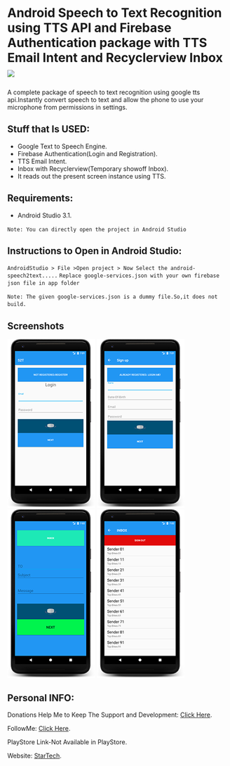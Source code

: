 # Android Speech to Text Recognition using TTS API and Firebase Authentication package with TTS Email Intent and Recyclerview Inbox ![](https://travis-ci.org/CodeBreaker444/android-speech2text-recognition-with-firebase-and-email-intent-and-reclyclerview-inbox-speakup.svg?branch=master)
A complete package of speech to text recognition using google tts api.Instantly convert speech to text and allow the phone to use your microphone from permissions in settings.

## Stuff that Is USED:
- Google Text to Speech Engine.
- Firebase Authentication(Login and Registration).
- TTS Email Intent.
- Inbox with Recyclerview(Temporary showoff Inbox).
- It reads out  the present screen instance using TTS.

## Requirements:
- Android Studio 3.1.

`Note: You can directly open the project in Android Studio`
## Instructions to Open in Android Studio:
`AndroidStudio > File >Open project > Now Select the android-speech2text.....`
`Replace google-services.json with your own firebase json file in app folder`

`Note: The given google-services.json is a dummy file.So,it does not build.`

## Screenshots
![](https://github.com/CodeBreaker444/android-speech2text-recognition-with-firebase-and-email-intent-and-reclyclerview-inbox-speakup/blob/master/screenshots/1.png)   ![](https://github.com/CodeBreaker444/android-speech2text-recognition-with-firebase-and-email-intent-and-reclyclerview-inbox-speakup/blob/master/screenshots/2.png)  ![](https://github.com/CodeBreaker444/android-speech2text-recognition-with-firebase-and-email-intent-and-reclyclerview-inbox-speakup/blob/master/screenshots/3.png)  ![](https://github.com/CodeBreaker444/android-speech2text-recognition-with-firebase-and-email-intent-and-reclyclerview-inbox-speakup/blob/master/screenshots/4.png)

## Personal INFO:

Donations Help Me to Keep The Support and Development: [Click Here](https://paypal.me/zer0error).

FollowMe: [Click Here](https://facebook.com/zer0error/).

PlayStore Link-Not Available in PlayStore.

Website: [StarTech](http://cbstartech.com).

